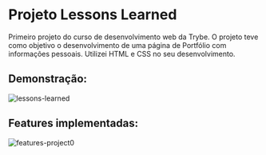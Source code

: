 # Projeto Lessons Learned #

 Primeiro projeto do curso de desenvolvimento web da Trybe. O projeto teve como objetivo o desenvolvimento de uma página de Portfólio com informações pessoais. Utilizei HTML e CSS no seu desenvolvimento. 

## Demonstração: ##

![lessons-learned](https://user-images.githubusercontent.com/110852595/211606524-914421fc-4595-4a87-9940-9a4a8db13d80.png)

## Features implementadas: ##

![features-project0](https://github.com/gabrielaguiardantas/project-lessons-learned/assets/110852595/a70c6544-25b3-45e2-a4c4-ac5a388b696b)
